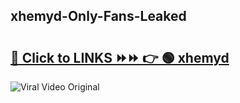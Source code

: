 
 ## xhemyd-Only-Fans-Leaked

# <h2><a href="https://clipsfans.com/xhemyd&ref=git">🔗 Click to LINKS ⏩⏩ 👉 🟢 xhemyd </a></h2>

<a href="https://clipsfans.com/xhemyd&ref=git" rel="nofollow" data-target="animated-image.originalLink"><img src="https://i.ibb.co.com/xMMVF88/686577567.gif" alt="Viral Video Original" style="max-width: 100%; display: inline-block;" data-target="animated-image.originalImage"></a>
